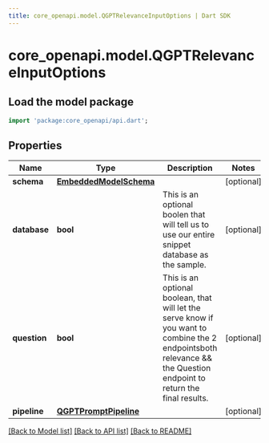 ```yaml
---
title: core_openapi.model.QGPTRelevanceInputOptions | Dart SDK
---
```


# core_openapi.model.QGPTRelevanceInputOptions

## Load the model package
```dart
import 'package:core_openapi/api.dart';
```

## Properties
Name | Type | Description | Notes
------------ | ------------- | ------------- | -------------
**schema** | [**EmbeddedModelSchema**](EmbeddedModelSchema.md) |  | [optional] 
**database** | **bool** | This is an optional boolen that will tell us to use our entire snippet database as the sample. | [optional] 
**question** | **bool** | This is an optional boolean, that will let the serve know if you want to combine the 2 endpointsboth relevance && the Question endpoint to return the final results. | [optional] 
**pipeline** | [**QGPTPromptPipeline**](QGPTPromptPipeline.md) |  | [optional] 

[[Back to Model list]](../README.md#documentation-for-models) [[Back to API list]](../README.md#documentation-for-api-endpoints) [[Back to README]](../README.md)


